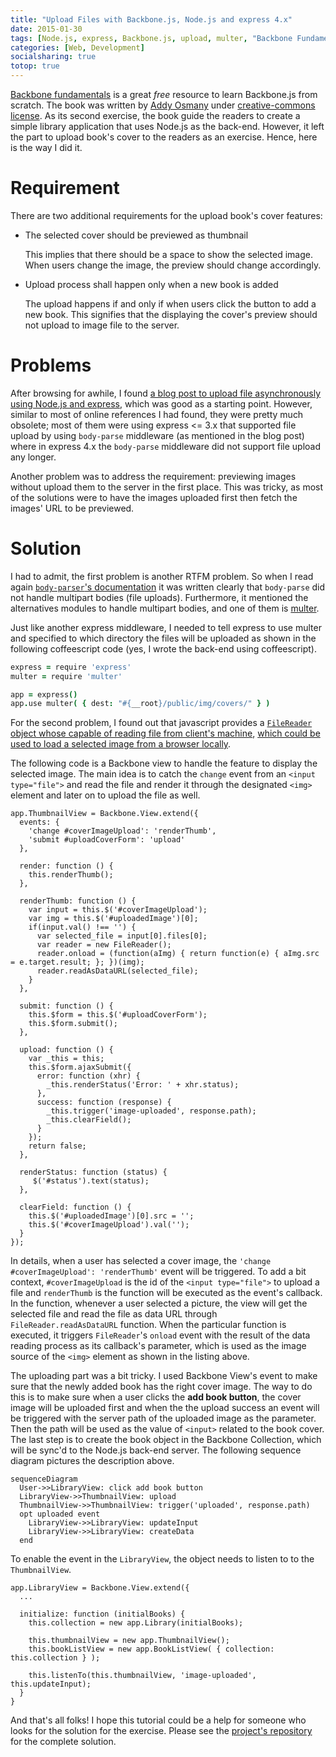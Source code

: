 ```yaml
---
title: "Upload Files with Backbone.js, Node.js and express 4.x"
date: 2015-01-30
tags: [Node.js, express, Backbone.js, upload, multer, "Backbone Fundamentals"]
categories: [Web, Development]
socialsharing: true
totop: true
---
```

[Backbone fundamentals](https://github.com/addyosmani/backbone-fundamentals)
is a great *free* resource to learn Backbone.js from scratch. The book was written by
[Addy Osmany](http://addyosmani.com/) under [creative-commons license](https://en.wikipedia.org/wiki/Creative_Commons_license).
As its second exercise, the book guide the readers to create a simple library application
that uses Node.js as the back-end. However, it left the part to upload book's cover
to the readers as an exercise. Hence, here is the way I did it.

# Requirement
There are two additional requirements for the upload book's cover features:
- The selected cover should be previewed as thumbnail

  This implies that there should be a space to show the selected
  image. When users change the image, the preview should change
  accordingly.

- Upload process shall happen only when a new book is added

  The upload happens if and only if when users click the button
  to add a new book. This signifies that the displaying the cover's
  preview should not upload to image file to the server.

<!-- Read more -->

# Problems
After browsing for awhile, I found [a blog post to upload file asynchronously using Node.js and express](http://markdawson.tumblr.com/post/18359176420/asynchronous-file-uploading-using-express-and), which was good
as a starting point. However, similar to most of online references I had found,
they were pretty much obsolete; most of them were using express <= 3.x that supported file upload
by using `body-parse` middleware (as mentioned in the blog post) where in express
4.x the `body-parse` middleware did not support file upload any longer.

Another problem was to address the requirement: previewing images without
upload them to the server in the first place. This was tricky, as most of the
solutions were to have the images uploaded first then fetch the images' URL
to be previewed.

# Solution
I had to admit, the first problem is another RTFM problem. So when I read again
[`body-parser`'s documentation](https://github.com/expressjs/body-parser) it was
written clearly that `body-parse` did not handle multipart bodies (file uploads).
Furthermore, it mentioned the alternatives modules to handle multipart bodies, and
one of them is [multer](https://www.npmjs.com/package/multer#readme).

Just like another express middleware, I needed to tell express to use multer and
specified to which directory the files will be uploaded as shown in the following
coffeescript code (yes, I wrote the back-end using coffeescript).

``` coffeescript
express = require 'express'
multer = require 'multer'

app = express()
app.use multer( { dest: "#{__root}/public/img/covers/" } )
```
For the second problem, I found out that javascript provides a
[`FileReader` object whose capable of reading file from client's machine](https://developer.mozilla.org/en-US/docs/Web/API/FileReader),
[which could be used to load a selected image from a browser locally](https://developer.mozilla.org/en-US/docs/Using_files_from_web_applications#Example.3A_Showing_thumbnails_of_user-selected_images).

The following code is a Backbone view to handle the feature to display the selected image.
The main idea is to catch the `change` event from an `<input type="file">` and read the file
and render it through the designated `<img>` element and later on to upload the file as well.

```
app.ThumbnailView = Backbone.View.extend({
  events: {
    'change #coverImageUpload': 'renderThumb',
    'submit #uploadCoverForm': 'upload'
  },

  render: function () {
    this.renderThumb();
  },

  renderThumb: function () {
    var input = this.$('#coverImageUpload');
    var img = this.$('#uploadedImage')[0];
    if(input.val() !== '') {
      var selected_file = input[0].files[0];
      var reader = new FileReader();
      reader.onload = (function(aImg) { return function(e) { aImg.src = e.target.result; }; })(img);
      reader.readAsDataURL(selected_file);
    }
  },

  submit: function () {
    this.$form = this.$('#uploadCoverForm');
    this.$form.submit();
  },

  upload: function () {
    var _this = this;
    this.$form.ajaxSubmit({
      error: function (xhr) {
        _this.renderStatus('Error: ' + xhr.status);
      },
      success: function (response) {
        _this.trigger('image-uploaded', response.path);
        _this.clearField();
      }
    });
    return false;
  },

  renderStatus: function (status) {
     $('#status').text(status);
  },

  clearField: function () {
    this.$('#uploadedImage')[0].src = '';
    this.$('#coverImageUpload').val('');
  }
});
```

In details, when a user has selected a cover image, the `'change #coverImageUpload': 'renderThumb'`
event will be triggered. To add a bit context, `#coverImageUpload` is the id of the `<input type="file">`
to upload a file and `renderThumb` is the function will be executed as the event's callback. In the
function, whenever a user selected a picture, the view will get the selected file and read the file
as data URL through `FileReader.readAsDataURL` function. When the particular function is executed,
it triggers `FileReader`'s `onload` event with the result of the data reading process as its callback's
parameter, which is used as the image source of the `<img>` element as shown in the listing above.

The uploading part was a bit tricky. I used Backbone View's event to make sure
that the newly added book has the right cover image. The way to do this is to
make sure when a user clicks the __add book button__, the cover image
will be uploaded first and when the the upload success an event will be
triggered with the server path of the uploaded image as the parameter. Then the path will
be used as the value of `<input>` related to the book cover. The last step
is to create the book object in the Backbone Collection, which will be
sync'd to the Node.js back-end server. The following sequence diagram
pictures the description above.

```
sequenceDiagram
  User->>LibraryView: click add book button
  LibraryView->>ThumbnailView: upload
  ThumbnailView->>ThumbnailView: trigger('uploaded', response.path)
  opt uploaded event
    LibraryView->>LibraryView: updateInput
    LibraryView->>LibraryView: createData
  end
```

To enable the event in the `LibraryView`, the object needs to listen to
to the `ThumbnailView`.

```
app.LibraryView = Backbone.View.extend({
  ...

  initialize: function (initialBooks) {
    this.collection = new app.Library(initialBooks);

    this.thumbnailView = new app.ThumbnailView();
    this.bookListView = new app.BookListView( { collection: this.collection } );

    this.listenTo(this.thumbnailView, 'image-uploaded', this.updateInput);
  }
}
```

And that's all folks! I hope this tutorial could be a help for someone who looks for the solution
for the exercise. Please see the [project's repository](https://github.com/npatmaja/library)
for the complete solution.
